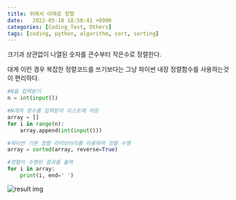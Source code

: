 ```yaml
---
title: 위에서 아래로 정렬
date:   2022-05-10 18:58:41 +0900
categories: [Coding_Test, Others]
tags: [coding, python, algorithm, sort, sorting]
---
```


크기과 상관없이 나열된 숫자를 큰수부터 작은수로 정렬한다.

대게 이런 경우 복잡한 정렬코드를 쓰기보다는 그냥 파이썬 내장 정렬함수를 사용하는것이 편리하다.

```python
#N을 입력받기
n = int(input())

#N개의 정수를 입력받아 리스트에 저장
array = []
for i in range(n):
    array.append(int(input()))

#파이썬 기본 정렬 라이브러리를 이용하여 정렬 수행
array = sorted(array, reverse=True)

#정렬이 수행된 결과를 출력
for i in array:
    print(i, end=' ')
```

![result img](https://user-images.githubusercontent.com/85277660/210164764-1fe991ab-556c-42c5-a2c3-6aea71a40640.png)

